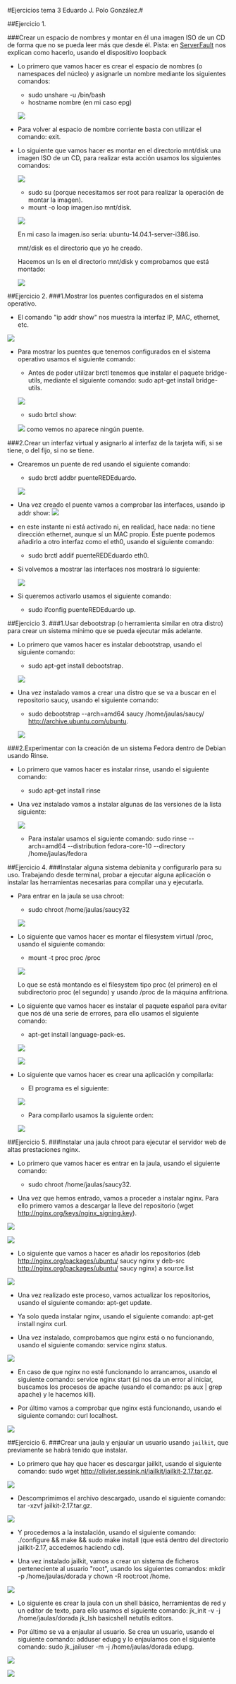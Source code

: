 #Ejercicios tema 3 Eduardo J. Polo González.#

##Ejercicio 1.

###Crear un espacio de nombres y montar en él una imagen ISO de un CD de forma que no se pueda leer más que desde él. Pista: en [ServerFault](http://serverfault.com/questions/198135/how-to-mount-an-iso-file-in-linux) nos explican como hacerlo, usando el dispositivo loopback

- Lo primero que vamos hacer es crear el espacio de nombres (o namespaces del núcleo) y asignarle un nombre mediante los siguientes comandos:

	-  sudo unshare -u /bin/bash
	-  hostname nombre (en mi caso epg)

    ![](capturas3/1.png) 

- Para volver al espacio de nombre corriente basta con utilizar el comando:  exit.

- Lo siguiente que vamos hacer es montar en el directorio mnt/disk una imagen ISO de un CD, para realizar esta acción usamos los siguientes comandos:

	![](capturas3/2.png)

	- sudo su (porque necesitamos ser root para realizar la operación de montar la imagen).
	- mount -o loop imagen.iso mnt/disk.

	![](capturas3/4.png)
	
    En mi caso la imagen.iso sería: ubuntu-14.04.1-server-i386.iso.

	mnt/disk es el directorio que yo he creado.
    
    Hacemos un ls en el directorio mnt/disk y comprobamos que está montado:
    
    ![](capturas3/7.png)
    
##Ejercicio 2.
###1.Mostrar los puentes configurados en el sistema operativo.

- El comando "ip addr show"  nos muestra la interfaz IP, MAC, ethernet, etc.

![](capturas3/5.png)

- Para mostrar los puentes que tenemos configurados en el sistema operativo usamos el siguiente comando:
	- Antes de poder utilizar brctl tenemos que instalar el paquete bridge-utils, mediante el siguiente comando: sudo apt-get install bridge-utils.

	![](capturas3/6.png)

	- sudo brtcl show:
	
    ![](capturas3/8.png)
	como vemos no aparece ningún puente.


###2.Crear un interfaz virtual y asignarlo al interfaz de la tarjeta wifi, si se tiene, o del fijo, si no se tiene.

- Crearemos un puente de red usando el siguiente comando:
   	- sudo brctl addbr puenteREDEduardo.

    ![](capturas3/9.png)
    
- Una vez creado el puente vamos a comprobar las interfaces, usando ip addr show:
	![](capturas3/10.png)
    
- en este instante ni está activado ni, en realidad, hace nada: no tiene dirección ethernet, aunque sí un MAC propio. Este puente podemos añadirlo a otro interfaz como el eth0, usando el siguiente comando:
	- sudo brctl addif puenteREDEduardo eth0.

- Si volvemos a mostrar las interfaces nos mostrará lo siguiente:

	 ![](capturas3/11.png)
     
- Si queremos activarlo usamos el siguiente comando:
	- sudo ifconfig puenteREDEduardo up.

##Ejercicio 3.
###1.Usar debootstrap (o herramienta similar en otra distro) para crear un sistema mínimo que se pueda ejecutar más adelante.

- Lo primero que vamos hacer es instalar debootstrap, usando el siguiente comando:
	-  sudo apt-get install debootstrap.

	![](capturas3/12.png) 

- Una vez instalado vamos a crear una distro que se va a buscar en el repositorio saucy, usando el siguiente comando:

	- sudo debootstrap --arch=amd64 saucy /home/jaulas/saucy/ http://archive.ubuntu.com/ubuntu.

	![](capturas3/13.png) 

###2.Experimentar con la creación de un sistema Fedora dentro de Debian usando Rinse.
- Lo primero que vamos hacer es instalar rinse, usando el siguiente comando:

	-  sudo apt-get install rinse

- Una vez instalado vamos a instalar algunas de las versiones de la lista siguiente:

	![](capturas3/14.png)

    - Para instalar usamos el siguiente comando:
    	 sudo rinse --arch=amd64 --distribution fedora-core-10 --directory /home/jaulas/fedora

##Ejercicio 4.
###Instalar alguna sistema debianita y configurarlo para su uso. Trabajando desde terminal, probar a ejecutar alguna aplicación o instalar las herramientas necesarias para compilar una y ejecutarla.

-  Para entrar en la jaula se usa chroot:
	- sudo chroot /home/jaulas/saucy32

	![](capturas3/15.png)
    
- Lo siguiente que vamos hacer es montar el filesystem virtual /proc, usando el siguiente comando:
	- mount -t proc proc /proc

	![](capturas3/16.png)
    
    Lo que se está montando es el filesystem tipo proc (el primero) en el subdirectorio proc (el segundo) y usando /proc de la máquina anfitriona.
    
- Lo siguiente que vamos hacer es instalar el paquete español para evitar que nos dé una serie de errores, para ello usamos el siguiente comando:
	- apt-get install language-pack-es. 

	![](capturas3/17.png)
    
    ![](capturas3/18.png)
    
- Lo siguiente que vamos hacer es crear una aplicación y compilarla:
	- El programa es el siguiente:
	
    ![](capturas3/19.png)
    
    - Para compilarlo usamos la siguiente orden:
	
    ![](capturas3/20.png)
	
##Ejercicio 5.
###Instalar una jaula chroot para ejecutar el servidor web de altas prestaciones nginx.

- Lo primero que vamos hacer es entrar en la jaula, usando el siguiente comando:
	- sudo chroot /home/jaulas/saucy32.

- Una vez que hemos entrado, vamos a proceder a instalar nginx. Para ello primero vamos a descargar la lleve del repositorio (wget http://nginx.org/keys/nginx_signing.key). 

![](capturas3/21.png)

![](capturas3/23.png)

- Lo siguiente que vamos a hacer es añadir los repositorios (deb http://nginx.org/packages/ubuntu/ saucy nginx y
deb-src http://nginx.org/packages/ubuntu/ saucy nginx) a source.list

![](capturas3/22.png)

- Una vez realizado este proceso, vamos actualizar los repositorios, usando el siguiente comando: apt-get update.

- Ya solo queda instalar nginx, usando el siguiente comando: apt-get install nginx curl.

- Una vez instalado, comprobamos que nginx está o no funcionando, usando el siguiente comando: service nginx status.

![](capturas3/24.png)

- En caso de que nginx no esté funcionando lo arrancamos, usando el siguiente comando: service nginx start (si nos da un error al iniciar, buscamos los procesos de apache (usando el comando: ps aux | grep apache) y le hacemos kill).


- Por último vamos a comprobar que nginx está funcionando, usando el siguiente comando: curl localhost.

![](capturas3/26.png)


##Ejercicio 6.
###Crear una jaula y enjaular un usuario usando `jailkit`, que previamente se habrá tenido que instalar.

- Lo primero que hay que hacer es descargar jailkit, usando el siguiente comando: sudo wget http://olivier.sessink.nl/jailkit/jailkit-2.17.tar.gz.

![](capturas3/27.png)

- Descomprimimos el archivo descargado, usando el siguiente comando: tar -xzvf jailkit-2.17.tar.gz.

![](capturas3/28.png)

- Y procedemos a la instalación, usando el siguiente comando: ./configure && make && sudo make install (que está dentro del directorio jailkit-2.17, accedemos haciendo cd).

- Una vez instalado jailkit, vamos a crear un sistema de ficheros perteneciente al usuario "root", usando los siguientes comandos: mkdir -p /home/jaulas/dorada y chown -R root:root /home.

![](capturas3/30.png)

- Lo siguiente es crear la jaula con un shell básico, herramientas de red y un editor de texto, para ello usamos el siguiente comando: jk_init -v -j /home/jaulas/dorada jk_lsh basicshell netutils editors.

- Por último se va a enjaular al usuario. Se crea un usuario, usando el siguiente comando:  adduser edupg y lo enjaulamos con el siguiente comando: sudo jk_jailuser -m -j /home/jaulas/dorada edupg.

![](capturas3/31.png)

![](capturas3/32.png)
